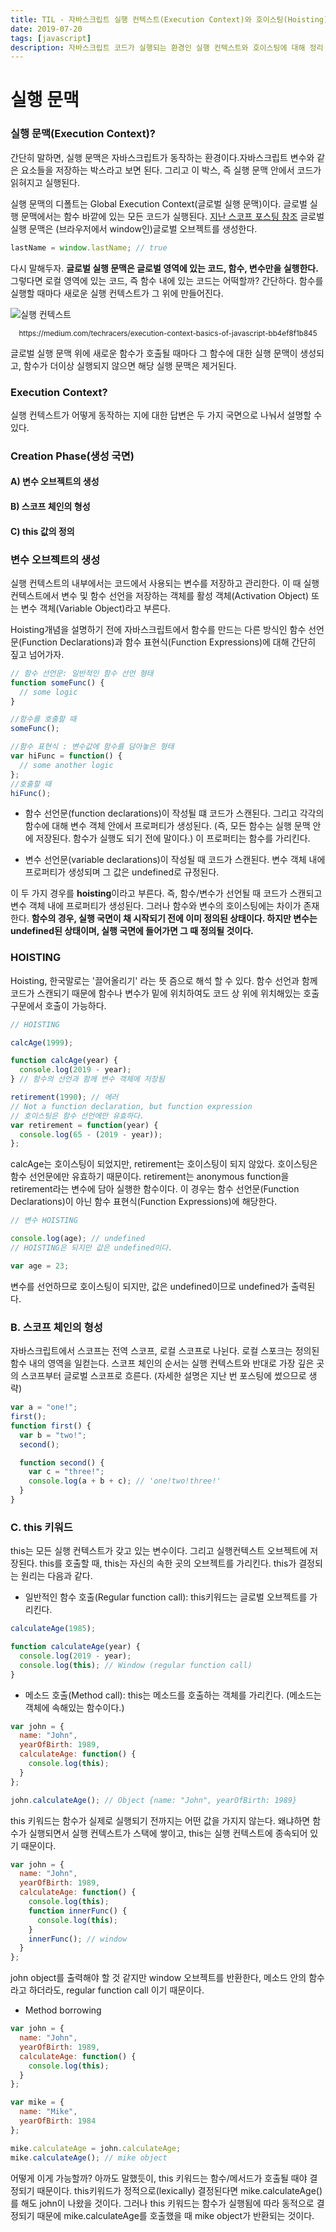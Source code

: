 ```yaml
---
title: TIL - 자바스크립트 실행 컨텍스트(Execution Context)와 호이스팅(Hoisting)
date: 2019-07-20
tags: [javascript]
description: 자바스크립트 코드가 실행되는 환경인 실행 컨텍스트와 호이스팅에 대해 정리
---
```


# 실행 문맥

### 실행 문맥(Execution Context)?

간단히 말하면, 실행 문맥은 자바스크립트가 동작하는 환경이다.자바스크립트 변수와 같은 요소들을 저장하는 박스라고 보면 된다. 그리고 이 박스, 즉 실행 문맥 안에서 코드가 읽혀지고 실행된다.

실행 문맥의 디폴트는 Global Execution Context(글로벌 실행 문맥)이다. 글로벌 실행 문맥에서는 함수 바깥에 있는 모든 코드가 실행된다. [지난 스코프 포스팅 참조](https://yeonhapark.github.io/posts/javascript-scope/) 글로벌 실행 문맥은 (브라우저에서 window인)글로벌 오브젝트를 생성한다.

```JavaScript
lastName = window.lastName; // true
```

다시 말해두자. <b>글로벌 실행 문맥은 글로벌 영역에 있는 코드, 함수, 변수만을 실행한다.</b> 그렇다면 로컬 영역에 있는 코드, 즉 함수 내에 있는 코드는 어떡할까? 간단하다. 함수를 실행할 때마다 새로운 실행 컨텍스트가 그 위에 만들어진다.
<p><img src="../../static/media/blog/execution_context.jpg" alt="실행 컨텍스트" /></p>
<figcaption align="center">
<small>
https://medium.com/techracers/execution-context-basics-of-javascript-bb4ef8f1b845
</small>
</figcaption>

글로벌 실행 문맥 위에 새로운 함수가 호출될 때마다 그 함수에 대한 실행 문맥이 생성되고, 함수가 더이상 실행되지 않으면 해당 실행 문맥은 제거된다.

### Execution Context?

실행 컨텍스트가 어떻게 동작하는 지에 대한 답변은 두 가지 국면으로 나눠서 설명할 수 있다.

### Creation Phase(생성 국면)

#### A) 변수 오브젝트의 생성

#### B) 스코프 체인의 형성

#### C) this 값의 정의

### 변수 오브젝트의 생성

실행 컨텍스트의 내부에서는 코드에서 사용되는 변수를 저장하고 관리한다. 이 때 실행 컨텍스트에서 변수 및 함수 선언을 저장하는 객체를 활성 객체(Activation Object) 또는 변수 객체(Variable Object)라고 부른다.

Hoisting개념을 설명하기 전에 자바스크립트에서 함수를 만드는 다른 방식인 함수 선언문(Function Declarations)과 함수 표현식(Function Expressions)에 대해 간단히 짚고 넘어가자.

```javascript
// 함수 선언문: 일반적인 함수 선언 형태
function someFunc() {
  // some logic
}

//함수를 호출할 때
someFunc();

//함수 표현식 : 변수값에 함수를 담아놓은 형태
var hiFunc = function() {
  // some another logic
};
//호출할 때
hiFunc();
```

- 함수 선언문(function declarations)이 작성될 떄 코드가 스캔된다. 그리고 각각의 함수에 대해 변수 객체 안에서 프로퍼티가 생성된다. (즉, 모든 함수는 실행 문맥 안에 저장된다. 함수가 실행도 되기 전에 말이다.) 이 프로퍼티는 함수를 가리킨다.

- 변수 선언문(variable declarations)이 작성될 때 코드가 스캔된다. 변수 객체 내에 프로퍼티가 생성되며 그 값은 undefined로 규정된다.

이 두 가지 경우를 **hoisting**이라고 부른다. 즉, 함수/변수가 선언될 때 코드가 스캔되고 변수 객체 내에 프로퍼티가 생성된다. 그러나 함수와 변수의 호이스팅에는 차이가 존재한다. <b> 함수의 경우, 실행 국면이 채 시작되기 전에 이미 정의된 상태이다. 하지만 변수는 undefined된 상태이며, 실행 국면에 들어가면 그 때 정의될 것이다. </b>

### HOISTING

Hoisting, 한국말로는 '끌어올리기' 라는 뜻 즘으로 해석 할 수 있다. 함수 선언과 함께 코드가 스캔되기 때문에 함수나 변수가 밑에 위치하여도 코드 상 위에 위치해있는 호출구문에서 호출이 가능하다.

```javascript
// HOISTING

calcAge(1999);

function calcAge(year) {
  console.log(2019 - year);
} // 함수의 선언과 함께 변수 객체에 저장됨

retirement(1990); // 에러
// Not a function declaration, but function expression
// 호이스팅은 함수 선언에만 유효하다.
var retirement = function(year) {
  console.log(65 - (2019 - year));
};
```

calcAge는 호이스팅이 되었지만, retirement는 호이스팅이 되지 않았다. 호이스팅은 함수 선언문에만 유효하기 때문이다.
retirement는 anonymous function을 retirement라는 변수에 담아 실행한 함수이다. 이 경우는 함수 선언문(Function Declarations)이 아닌 함수 표현식(Function Expressions)에 해당한다.

```javascript
// 변수 HOISTING

console.log(age); // undefined
// HOISTING은 되지만 값은 undefined이다.

var age = 23;
```

변수를 선언하므로 호이스팅이 되지만, 값은 undefined이므로 undefined가 출력된다.

### B. 스코프 체인의 형성

자바스크립트에서 스코프는 전역 스코프, 로컬 스코프로 나뉜다. 로컬 스포크는 정의된 함수 내의 영역을 일컫는다. 스코프 체인의 순서는 실행 컨텍스트와 반대로 가장 깊은 곳의 스코프부터 글로벌 스코프로 흐른다. (자세한 설명은 지난 번 포스팅에 썼으므로 생략)

```javascript
var a = "one!";
first();
function first() {
  var b = "two!";
  second();

  function second() {
    var c = "three!";
    console.log(a + b + c); // 'one!two!three!'
  }
}
```

### C. this 키워드

this는 모든 실행 컨텍스트가 갖고 있는 변수이다. 그리고 실행컨텍스트 오브젝트에 저장된다. this를 호출할 때, this는 자신의 속한 곳의 오브젝트를 가리킨다. this가 결정되는 원리는 다음과 같다.

- 일반적인 함수 호출(Regular function call): this키워드는 글로벌 오브젝트를 가리킨다.

```javascript
calculateAge(1985);

function calculateAge(year) {
  console.log(2019 - year);
  console.log(this); // Window (regular function call)
}
```

- 메소드 호출(Method call): this는 메소드를 호출하는 객체를 가리킨다. (메소드는 객체에 속해있는 함수이다.)

```javascript
var john = {
  name: "John",
  yearOfBirth: 1989,
  calculateAge: function() {
    console.log(this);
  }
};

john.calculateAge(); // Object {name: "John", yearOfBirth: 1989}
```

this 키워드는 함수가 실제로 실행되기 전까지는 어떤 값을 가지지 않는다. 왜냐하면 함수가 실행되면서 실행 컨텍스트가 스택에 쌓이고, this는 실행 컨텍스트에 종속되어 있기 때문이다.

```javascript
var john = {
  name: "John",
  yearOfBirth: 1989,
  calculateAge: function() {
    console.log(this);
    function innerFunc() {
      console.log(this);
    }
    innerFunc(); // window
  }
};
```

john object를 출력해야 할 것 같지만 window 오브젝트를 반환한다, 메소드 안의 함수라고 하더라도, regular function call 이기 때문이다.

- Method borrowing

```javascript
var john = {
  name: "John",
  yearOfBirth: 1989,
  calculateAge: function() {
    console.log(this);
  }
};

var mike = {
  name: "Mike",
  yearOfBirth: 1984
};

mike.calculateAge = john.calculateAge;
mike.calculateAge(); // mike object
```

어떻게 이게 가능할까? 아까도 말했듯이, this 키워드는 함수/메서드가 호출될 때야 결정되기 때문이다. this키워드가 정적으로(lexically) 결정된다면 mike.calculateAge()를 해도 john이 나왔을 것이다. 그러나 this 키워드는 함수가 실행됨에 따라 동적으로 결정되기 때문에 mike.calculateAge를 호출했을 때 mike object가 반환되는 것이다.
